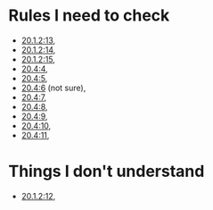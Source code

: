 # Rules I need to check

- [20.1.2:13](https://spec.ferrocene.dev/macros.html#fls_uilj6csow81w),
- [20.1.2:14](https://spec.ferrocene.dev/macros.html#fls_yp2xxdv4dzei),
- [20.1.2:15](https://spec.ferrocene.dev/macros.html#fls_n5tkjkwidhcd),
- [20.4:4](https://spec.ferrocene.dev/macros.html#fls_76prdp6k1fga),
- [20.4:5](https://spec.ferrocene.dev/macros.html#fls_76u274l4kew8),
- [20.4:6](https://spec.ferrocene.dev/macros.html#fls_lakpily1zwfl) (not sure),
- [20.4:7](https://spec.ferrocene.dev/macros.html#fls_y20pmwo3v3uu),
- [20.4:8](https://spec.ferrocene.dev/macros.html#fls_nsh2vwx8oiw),
- [20.4:9](https://spec.ferrocene.dev/macros.html#fls_tu6kmwm4v9nj),
- [20.4:10](https://spec.ferrocene.dev/macros.html#fls_3zn4dz19nyvq),
- [20.4:11](https://spec.ferrocene.dev/macros.html#fls_t89sw6az99z7),

# Things I don't understand

- [20.1.2:12](https://spec.ferrocene.dev/macros.html#fls_rdvs8dz6ouu7),